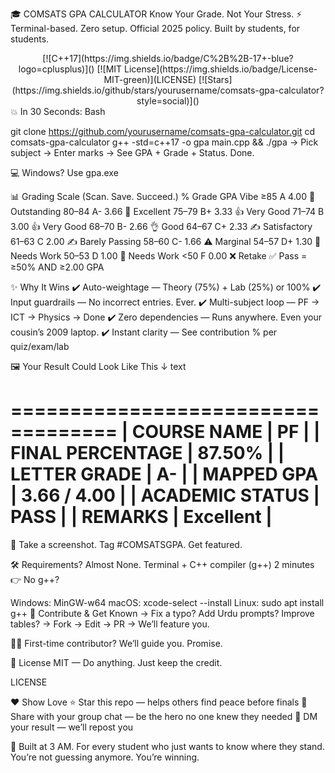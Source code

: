🎓 COMSATS GPA CALCULATOR
Know Your Grade. Not Your Stress.
⚡️ Terminal-based. Zero setup. Official 2025 policy. Built by students, for students.

<div align="center"> [![C++17](https://img.shields.io/badge/C%2B%2B-17+-blue?logo=cplusplus)]() [![MIT License](https://img.shields.io/badge/License-MIT-green)](LICENSE) [![Stars](https://img.shields.io/github/stars/yourusername/comsats-gpa-calculator?style=social)]() </div>
💥 In 30 Seconds:
Bash

git clone https://github.com/yourusername/comsats-gpa-calculator.git
cd comsats-gpa-calculator
g++ -std=c++17 -o gpa main.cpp && ./gpa
→ Pick subject → Enter marks → See GPA + Grade + Status. Done.

💻 Windows? Use gpa.exe

📊 Grading Scale (Scan. Save. Succeed.)
%	Grade	GPA	Vibe
≥85	A	4.00	🌟 Outstanding
80–84	A-	3.66	🎯 Excellent
75–79	B+	3.33	👍 Very Good
71–74	B	3.00	👍 Very Good
68–70	B-	2.66	👌 Good
64–67	C+	2.33	✍️ Satisfactory
61–63	C	2.00	✍️ Barely Passing
58–60	C-	1.66	⚠️ Marginal
54–57	D+	1.30	🚧 Needs Work
50–53	D	1.00	🚧 Needs Work
<50	F	0.00	❌ Retake
✅ Pass = ≥50% AND ≥2.00 GPA

✨ Why It Wins
✔️ Auto-weightage — Theory (75%) + Lab (25%) or 100%
✔️ Input guardrails — No incorrect entries. Ever.
✔️ Multi-subject loop — PF → ICT → Physics → Done
✔️ Zero dependencies — Runs anywhere. Even your cousin’s 2009 laptop.
✔️ Instant clarity — See contribution % per quiz/exam/lab

🖼️ Your Result Could Look Like This ↓
text

 ===================================
| COURSE NAME         | PF          |
| FINAL PERCENTAGE    | 87.50%      |
| LETTER GRADE        | A-          |
| MAPPED GPA          | 3.66 / 4.00 |
| ACADEMIC STATUS     | PASS        |
| REMARKS             | Excellent   |
 ===================================
📸 Take a screenshot. Tag #COMSATSGPA. Get featured.

🛠️ Requirements? Almost None.
Terminal + C++ compiler (g++)
2 minutes
👉 No g++?

Windows: MinGW-w64
macOS: xcode-select --install
Linux: sudo apt install g++
🤝 Contribute & Get Known
→ Fix a typo? Add Urdu prompts? Improve tables?
→ Fork → Edit → PR → We’ll feature you.

🧑‍💻 First-time contributor? We’ll guide you. Promise.

📜 License
MIT — Do anything. Just keep the credit.

LICENSE

❤️ Show Love
⭐ Star this repo — helps others find peace before finals
🔁 Share with your group chat — be the hero no one knew they needed
📸 DM your result — we’ll repost you

🙏 Built at 3 AM. For every student who just wants to know where they stand.
You’re not guessing anymore. You’re winning.
